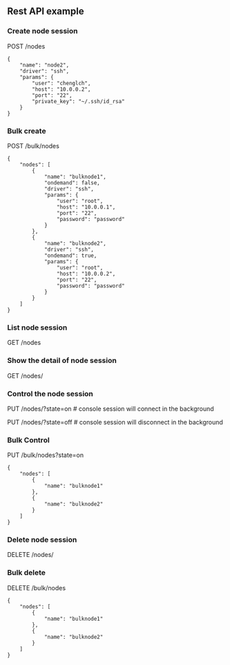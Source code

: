 ## Rest API example

### Create node session
POST /nodes
```
{
    "name": "node2",
    "driver": "ssh",
    "params": {
        "user": "chenglch",
        "host": "10.0.0.2",
        "port": "22",
        "private_key": "~/.ssh/id_rsa"
    }
}
```

### Bulk create
POST /bulk/nodes
```
{
    "nodes": [
        {
            "name": "bulknode1",
            "ondemand": false,
            "driver": "ssh",
            "params": {
                "user": "root",
                "host": "10.0.0.1",
                "port": "22",
                "password": "password"
            }
        },
        {
            "name": "bulknode2",
            "driver": "ssh",
            "ondemand": true,
            "params": {
                "user": "root",
                "host": "10.0.0.2",
                "port": "22",
                "password": "password"
            }
        }
    ]
}
```
### List node session
GET /nodes

### Show the detail of node session
GET /nodes/<node>

### Control the node session
PUT /nodes/<node>?state=on    # console session will connect in the background

PUT /nodes/<node>?state=off   # console session will disconnect in the background

### Bulk Control
PUT /bulk/nodes?state=on
```
{
    "nodes": [
        {
            "name": "bulknode1"
        },
        {
            "name": "bulknode2"
        }
    ]
}
```

### Delete node session
DELETE /nodes/<node>

### Bulk delete
DELETE /bulk/nodes
```
{
    "nodes": [
        {
            "name": "bulknode1"
        },
        {
            "name": "bulknode2"
        }
    ]
}
```
